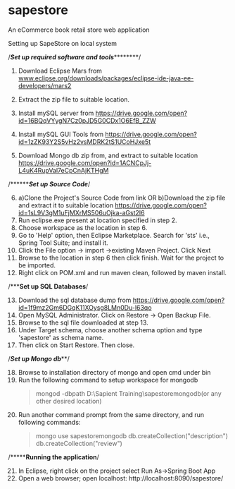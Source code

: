 # sapestore
An eCommerce book retail store web application


Setting up SapeStore on local system 

/*************************Set up required software and tools*********************************/

1. Download Eclipse Mars from
	www.eclipse.org/downloads/packages/eclipse-ide-java-ee-developers/mars2

2. Extract the zip file to suitable location.
3. Install mySQL server from
	https://drive.google.com/open?id=16BQqVYygN7Cz0pJD5G0CDx1O6EfB_ZZW
4. Install mySQL GUI Tools from
	https://drive.google.com/open?id=1zZK93Y2S5vHz2vsMDRK2tS1UCoHJxe5t
5. Download Mongo db zip from, and extract to suitable location
	https://drive.google.com/open?id=1ACNCpJj-L4uK4RupVal7eCpCnAjKTHgM

/*****************************************Set up Source Code***********************************/

6. a)Clone the Project's Source Code from
	link
		OR
   b)Download the zip file and extract it to suitable location
	https://drive.google.com/open?id=1sL9V3gM1uFjMXrMS506uOjka-aGst2I6
7. Run eclipse.exe present at location specified in step 2.
8. Choose workspace as the location in step 6.
9. Go to 'Help' option, then Eclipse Marketplace. Search for 'sts' i.e., Spring Tool Suite; and install it.
10. Click the File option -> import ->existing Maven Project. Click Next
11. Browse to the location in step 6 then click finish. Wait for the project to be imported.
12. Right click on POM.xml and run maven clean, followed by maven install.

/***************************************Set up SQL Databases************************************/

13. Download the sql database dump from
	https://drive.google.com/open?id=1f9mz2Gm6DGqK11XOysg8LMn0Du-l63qo
14. Open MySQL Administrator. Click on Restore -> Open Backup File.
15. Browse to the sql file downloaded at step 13.
16. Under Target schema, choose another schema option and type 'sapestore' as schema name. 
17. Then click on Start Restore. Then close.

/***************************************Set up Mongo db*****************************************/

18. Browse to installation directory of mongo and open cmd under bin
19. Run the following command to setup workspace for mongodb
	>mongod -dbpath D:\Sapient Training\sapestoremongodb(or any other desired location)
20. Run another command prompt from the same directory, and run following commands:
	>mongo
	>use sapestoremongodb
	>db.createCollection("description")
	>db.createCollection("review")



/***************************************Running the application**********************************/

21. In Eclipse, right click on the project select Run As->Spring Boot App
22. Open a web browser; open localhost: http://localhost:8090/sapestore/
